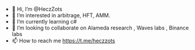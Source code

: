 - 👋 Hi, I’m @HeczZots
- 👀 I’m interested in arbitrage, HFT, AMM.
- 🌱 I’m currently learning c# 
- 💞️ I’m looking to collaborate on Alameda research , Waves labs , Binance labs 
- 📫 How to reach me https://t.me/heczzots

<!---
HeczZots/HeczZots is a ✨ special ✨ repository because its `README.md` (this file) appears on your GitHub profile.
You can click the Preview link to take a look at your changes.
--->
